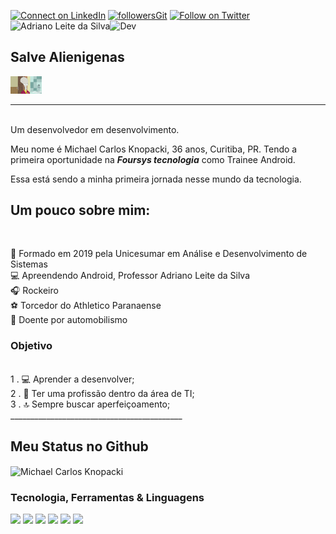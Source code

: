 

[![Connect on LinkedIn](https://img.shields.io/badge/--linkedin?label=LinkedIn&logo=LinkedIn&style=social)](https://www.linkedin.com/in/michael-knopacki/)
[![followersGit](https://img.shields.io/github/followers/MichaelKnopacki?style=social)](https://github.com/MichaelKnopacki)
[![Follow on Twitter](https://img.shields.io/badge/--twitter?label=Twitter&logo=Twitter&style=social)](https://twitter.com/michael_knopack) 
<img src="https://komarev.com/ghpvc/?username=MichaelKnopacki&label=Profile%20views&color=0e75b6&style=social" alt="Adriano Leite da Silva" />![Dev](https://img.shields.io/badge/Dev-MichaelKnopacki-red)

## Salve Alienigenas 
<img src="https://github.com/MichaelKnopacki/MichaelKnopacki/blob/main/Roger.gif" width="50px">
<br/>

-----------------------------------------
<br/>
Um desenvolvedor em desenvolvimento. 

Meu nome é Michael Carlos Knopacki, 36 anos, Curitiba, PR.
Tendo a primeira oportunidade na ***Foursys tecnologia*** como Trainee Android.

Essa está sendo a minha primeira jornada nesse mundo da tecnologia.
<br/>
## Um pouco sobre mim:
<br/>

📓 Formado em 2019 pela Unicesumar em Análise e Desenvolvimento de Sistemas<br />
💻 Apreendendo Android, Professor Adriano Leite da Silva<br />
🎧 Rockeiro<br />
⚽ Torcedor do Athletico Paranaense <br />
🏁 Doente por automobilismo<br/>

### Objetivo
<br />
1 . 💻 Aprender a desenvolver; <br />
2 . 📰 Ter uma profissão dentro da área de TI;<br />
3 . 🔝 Sempre buscar aperfeiçoamento;
<br/>
___________________________________________
<br/>

## Meu Status no Github

<img align="center" src="https://github-readme-stats.vercel.app/api?username=MichaelKnopacki&show_icons=true&locale=en" alt="Michael Carlos Knopacki" />

### Tecnologia, Ferramentas & Linguagens


<code><img width="30%" src="https://www.vectorlogo.zone/logos/visualstudio_code/visualstudio_code-ar21.svg"></code>
<code><img width="30%" src="https://www.vectorlogo.zone/logos/git-scm/git-scm-ar21.svg"></code>
<code><img width="30%" src="https://www.vectorlogo.zone/logos/github/github-ar21.svg"></code>
<code><img width="30%" src="https://www.vectorlogo.zone/logos/java/java-ar21.svg"></code>
<code><img width="30%" src="https://www.vectorlogo.zone/logos/android/android-ar21.svg"></code>
<code><img width="30%" src="https://www.vectorlogo.zone/logos/commonmark/commonmark-ar21.svg"></code>

